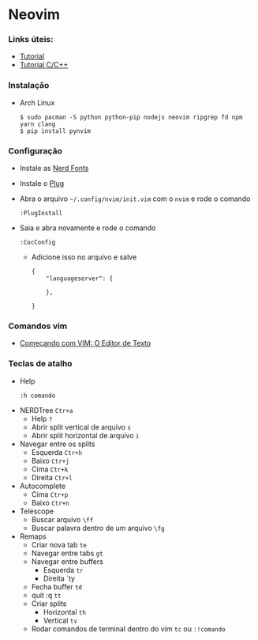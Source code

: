 # Neovim

### Links úteis:
  * [Tutorial](https://www.manualdocodigo.com.br/vim-basico/)
  * [Tutorial C/C++](https://www.manualdocodigo.com.br/vim-c-cpp/)

### Instalação
  * Arch Linux
    ````
    $ sudo pacman -S python python-pip nodejs neovim ripgrep fd npm yarn clang
    $ pip install pynvim
    ````

### Configuração
  * Instale as [Nerd Fonts](https://github.com/ryanoasis/nerd-fonts#option-3-install-script)

  * Instale o [Plug](https://github.com/junegunn/vim-plug#unix-linux)
  
  * Abra o arquivo `~/.config/nvim/init.vim` com o `nvim` e rode o comando
    ````
    :PlugInstall
    ````
  * Saia e abra novamente e rode o comando
    ````
    :CocConfig
    ````
    * Adicione isso no arquivo e salve
      ````
      {
          "languageserver": {

          },
    
      }
      ````
### Comandos vim
  * [Começando com VIM: O Editor de Texto](https://woliveiras.com.br/posts/Comecando-com-o-editor-de-texto-VIM/)

### Teclas de atalho
  * Help
    ````
    :h comando
    ````
  * NERDTree `Ctr+a`
    * Help `?`
    * Abrir split vertical de arquivo `s`
    * Abrir split horizontal de arquivo `i`
  * Navegar entre os splits
    * Esquerda `Ctr+h`
    * Baixo `Ctr+j`
    * Cima `Ctr+k`
    * Direita `Ctr+l` 
  * Autocomplete 
    * Cima `Ctr+p` 
    * Baixo `Ctr+n` 
  * Telescope
    * Buscar arquivo `\ff`
    * Buscar palavra dentro de um arquivo `\fg`
  * Remaps
    * Criar nova tab `te`
    * Navegar entre tabs `gt`
    * Navegar entre buffers
      * Esquerda `tr`
      * Direita `ty
    * Fecha buffer `td`
    * quit :q `tt`
    * Criar splits
      * Horizontal `th`
      * Vertical `tv`
    * Rodar comandos de terminal dentro do vim `tc` ou `:!comando`
